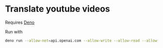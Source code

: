 # Translate youtube videos

Requires [Deno](https://deno.land/#installation)

Run with

```sh
deno run --allow-net=api.openai.com --allow-write --allow-read --allow-env translate.ts
```
